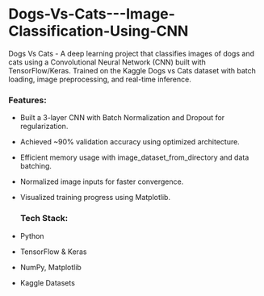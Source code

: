 # Dogs-Vs-Cats---Image-Classification-Using-CNN
Dogs Vs Cats - A deep learning project that classifies images of dogs and cats using a Convolutional Neural Network (CNN) built with TensorFlow/Keras. Trained on the Kaggle Dogs vs Cats dataset with batch loading, image preprocessing, and real-time inference.

### Features:
- Built a 3-layer CNN with Batch Normalization and Dropout for regularization.

- Achieved ~90% validation accuracy using optimized architecture.

- Efficient memory usage with image_dataset_from_directory and data batching.

- Normalized image inputs for faster convergence.

- Visualized training progress using Matplotlib.

  ### Tech Stack:
- Python

- TensorFlow & Keras

- NumPy, Matplotlib

- Kaggle Datasets
